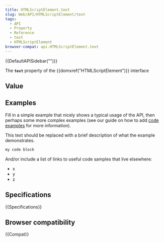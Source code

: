 ```yaml
---
title: HTMLScriptElement.text
slug: Web/API/HTMLScriptElement/text
tags:
  - API
  - Property
  - Reference
  - text
  - HTMLScriptElement
browser-compat: api.HTMLScriptElement.text
---
```

{{DefaultAPISidebar("")}}

The **`text`** property of the {{domxref("HTMLScriptElement")}} interface 

## Value



## Examples

Fill in a simple example that nicely shows a typical usage of the API, then perhaps some more complex examples (see our guide on how to add [code examples](/en-US/docs/MDN/Contribute/Structures/Code_examples) for more information).

This text should be replaced with a brief description of what the example demonstrates.

```js
my code block
```

And/or include a list of links to useful code samples that live elsewhere:

*   x
*   y
*   z

## Specifications

{{Specifications}}

## Browser compatibility

{{Compat}}


